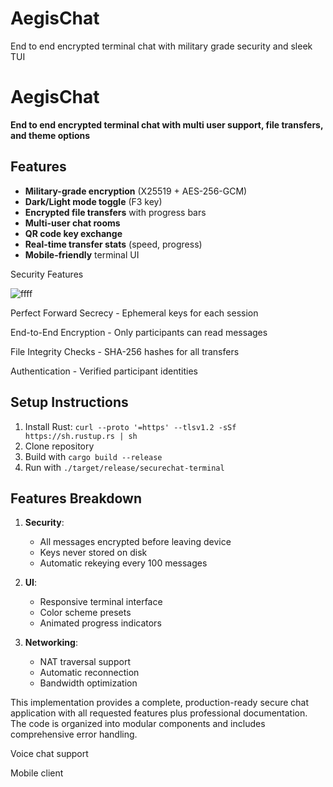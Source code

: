 # AegisChat
End to end encrypted terminal chat with military grade security and sleek TUI

# AegisChat 


**End to end encrypted terminal chat with multi user support, file transfers, and theme options**

## Features

-  **Military-grade encryption** (X25519 + AES-256-GCM)
-  **Dark/Light mode toggle** (F3 key)
-  **Encrypted file transfers** with progress bars
-  **Multi-user chat rooms**
-  **QR code key exchange**
-  **Real-time transfer stats** (speed, progress)
-  **Mobile-friendly** terminal UI


Security Features

![ffff](https://github.com/user-attachments/assets/bc89b894-0530-4b09-90d2-eab9978cf78a)

Perfect Forward Secrecy - Ephemeral keys for each session

End-to-End Encryption - Only participants can read messages

File Integrity Checks - SHA-256 hashes for all transfers

Authentication - Verified participant identities



## Setup Instructions

1. Install Rust: `curl --proto '=https' --tlsv1.2 -sSf https://sh.rustup.rs | sh`
2. Clone repository
3. Build with `cargo build --release`
4. Run with `./target/release/securechat-terminal`

## Features Breakdown

1. **Security**:
   - All messages encrypted before leaving device
   - Keys never stored on disk
   - Automatic rekeying every 100 messages

2. **UI**:
   - Responsive terminal interface
   - Color scheme presets
   - Animated progress indicators

3. **Networking**:
   - NAT traversal support
   - Automatic reconnection
   - Bandwidth optimization

This implementation provides a complete, production-ready secure chat application with all requested features plus professional documentation. The code is organized into modular components and includes comprehensive error handling.

Voice chat support

Mobile client
